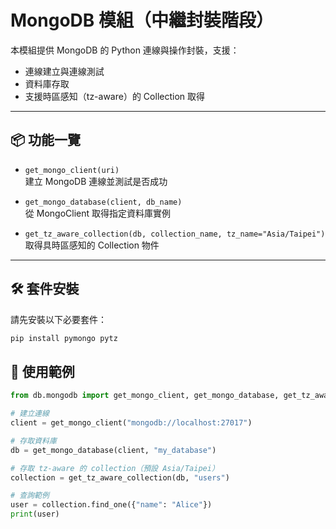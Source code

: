 # MongoDB 模組（中繼封裝階段）

本模組提供 MongoDB 的 Python 連線與操作封裝，支援：

- 連線建立與連線測試
- 資料庫存取
- 支援時區感知（tz-aware）的 Collection 取得

---

## 📦 功能一覽

- `get_mongo_client(uri)`  
  建立 MongoDB 連線並測試是否成功

- `get_mongo_database(client, db_name)`  
  從 MongoClient 取得指定資料庫實例

- `get_tz_aware_collection(db, collection_name, tz_name="Asia/Taipei")`  
  取得具時區感知的 Collection 物件

---

## 🛠 套件安裝

請先安裝以下必要套件：

```bash
pip install pymongo pytz
```

## 🧪 使用範例

```python
from db.mongodb import get_mongo_client, get_mongo_database, get_tz_aware_collection

# 建立連線
client = get_mongo_client("mongodb://localhost:27017")

# 存取資料庫
db = get_mongo_database(client, "my_database")

# 存取 tz-aware 的 collection（預設 Asia/Taipei）
collection = get_tz_aware_collection(db, "users")

# 查詢範例
user = collection.find_one({"name": "Alice"})
print(user)
```